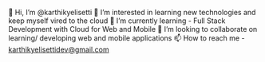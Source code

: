 👋 Hi, I’m @karthikyelisetti
👀 I’m interested in learning new technologies and keep myself vired to the cloud
🌱 I’m currently learning - Full Stack Development with Cloud for Web and Mobile
💞️ I’m looking to collaborate on learning/ developing web and mobile applications
📫 How to reach me - karthikyelisettidev@gmail.com

<!---
karthikyelisetti/karthikyelisetti is a ✨ special ✨ repository because its `README.md` (this file) appears on your GitHub profile.
You can click the Preview link to take a look at your changes.
--->
